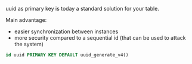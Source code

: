 uuid as primary key is today a standard solution for your table.

Main advantage:
- easier synchronization between instances
- more security compared to a sequential id (that can be used to attack the system)

``` sql
id uuid PRIMARY KEY DEFAULT uuid_generate_v4()
```
